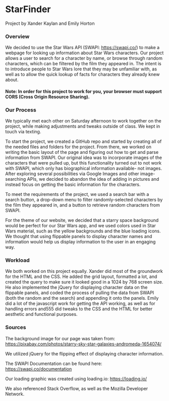 # StarFinder<br>
Project by Xander Kaylan and Emily Horton <br>
### Overview <br>
We decided to use the Star Wars API (SWAPI: https://swapi.co/) to make a webpage for looking up information about Star Wars characters. Our project allows a user to search for a character by name, or browse through random characters, which can be filtered by the film they appeared in. The intent is to introduce people to Star Wars lore that they may be unfamiliar with, as well as to allow the quick lookup of facts for characters they already knew about.
#### Note: In order for this project to work for you, your browser must support CORS (Cross Origin Resource Sharing).
### Our Process <br>
We typically met each other on Saturday afternoon to work together on the project, while making adjustments and tweaks outside of class. We kept in touch via texting.

To start the project, we created a GitHub repo and started by creating all of the needed files and folders for the project. From there, we worked on writing the basic layout of the page and figuring out how to get and parse information from SWAPI. Our original idea was to incorporate images of the characters that were pulled up, but this functionality turned out to not work with SWAPI, which only has biographical information available- not images. After exploring several possibilities via Google Images and other image-searching APIs, we decided to abandon the idea of adding in pictures and instead focus on getting the basic information for the characters.

To meet the requirements of the project, we used a search bar with a search button, a drop-down menu to filter randomly-selected characters by the film they appeared in, and a button to retrieve random characters from SWAPI.

For the theme of our website, we decided that a starry space background would be perfect for our Star Wars app, and we used colors used in Star Wars material, such as the yellow backgrounds and the blue loading icons. We thought that using flippable panels to display character names and information would help us display information to the user in an engaging way.

### Workload <br>
We both worked on this project equally. Xander did most of the groundwork for the HTML and the CSS. He added the grid layout, formatted a lot, and created the query to make sure it looked good in a 1024 by 768 screen size. He also implemented the jQuery for displaying character data on the flippable panels, and coded the process of pulling the data from SWAPI (both the random and the search) and appending it onto the panels. Emily did a lot of the javascript work for getting the API working, as well as for handling errors and555 did tweaks to the CSS and the HTML for better aesthetic and functional purposes.

### Sources
The background image for our page was taken from: https://pixabay.com/photos/starry-sky-star-galaxies-andromeda-1654074/

We utilized jQuery for the flipping effect of displaying character information.

The SWAPI Documentation can be found here: https://swapi.co/documentation

Our loading graphic was created using loading.io: https://loading.io/

We also referenced Stack Overflow, as well as the Mozilla Developer Network.
